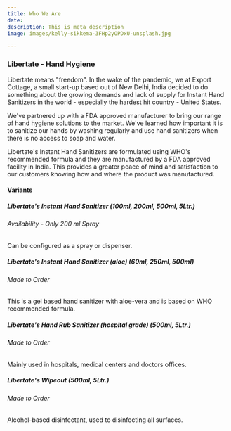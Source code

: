 ```yaml
---
title: Who We Are
date: 
description: This is meta description
image: images/kelly-sikkema-3FHp2yOPDxU-unsplash.jpg

---
```

### Libertate - Hand Hygiene

Libertate means "freedom". In the wake of the pandemic, we at Export Cottage, a small start-up based out of New Delhi, India decided to do something about the growing demands and lack of supply for Instant Hand Sanitizers in the world - especially the hardest hit country - United States.

We've partnered up with a FDA approved manufacturer to bring our range of hand hygiene solutions to the market. We've learned how important it is to sanitize our hands by washing regularly and use hand sanitizers when there is no access to soap and water.

Libertate's Instant Hand Sanitizers are formulated using WHO's recommended formula and they are manufactured by a FDA approved facility in India. This provides a greater peace of mind and satisfaction to our customers knowing how and where the product was manufactured.

#### Variants

##### Libertate's Instant Hand Sanitizer (100ml, 200ml, 500ml, 5Ltr.)

###### Availability - Only 200 ml Spray

Can be configured as a spray or dispenser.

##### Libertate's Instant Hand Sanitizer (aloe) (60ml, 250ml, 500ml)

###### Made to Order

This is a gel based hand sanitizer with aloe-vera and is based on WHO recommended formula.

##### Libertate's Hand Rub Sanitizer (hospital grade) (500ml, 5Ltr.)

###### Made to Order

Mainly used in hospitals, medical centers and doctors offices.

##### Libertate's Wipeout (500ml, 5Ltr.)

###### Made to Order

Alcohol-based disinfectant, used to disinfecting all surfaces.